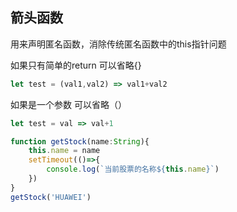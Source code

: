 ## 箭头函数

用来声明匿名函数，消除传统匿名函数中的this指针问题

如果只有简单的return 可以省略{}
```javascript
let test = (val1,val2) => val1+val2
```

如果是一个参数 可以省略（）
```javascript
let test = val => val+1
```

```typescript
function getStock(name:String){
    this.name = name
    setTimeout(()=>{
        console.log(`当前股票的名称${this.name}`)
    })
}
getStock('HUAWEI')
```
